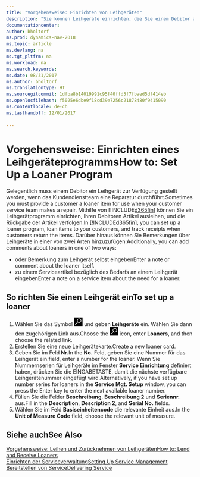 ```yaml
---
title: "Vorgehensweise: Einrichten von Leihgeräten"
description: "Sie können Leihgeräte einrichten, die Sie einem Debitor ausleihen können, wenn er Serviceartikel im Service hat."
documentationcenter: 
author: bholtorf
ms.prod: dynamics-nav-2018
ms.topic: article
ms.devlang: na
ms.tgt_pltfrm: na
ms.workload: na
ms.search.keywords: 
ms.date: 08/31/2017
ms.author: bholtorf
ms.translationtype: HT
ms.sourcegitcommit: 1dfba8b14019991c95f40ffd5f7fbaed5df414eb
ms.openlocfilehash: f5025e6dbe9f18cd39e7256c21878480f9415090
ms.contentlocale: de-ch
ms.lasthandoff: 12/01/2017

---
```

# <a name="how-to-set-up-a-loaner-program"></a><span data-ttu-id="8664d-103">Vorgehensweise: Einrichten eines Leihgeräteprogramms</span><span class="sxs-lookup"><span data-stu-id="8664d-103">How to: Set Up a Loaner Program</span></span>
<span data-ttu-id="8664d-104">Gelegentlich muss einem Debitor ein Leihgerät zur Verfügung gestellt werden, wenn das Kundendienstteam eine Reparatur durchführt.</span><span class="sxs-lookup"><span data-stu-id="8664d-104">Sometimes you must provide a customer a loaner item for use when your customer service team makes a repair.</span></span> <span data-ttu-id="8664d-105">Mithilfe von [!INCLUDE[d365fin](includes/d365fin_md.md)] können Sie ein Leihgerätprogramm einrichten, Ihren Debitoren Artikel ausleihen, und die Rückgabe der Artikel verfolgen.</span><span class="sxs-lookup"><span data-stu-id="8664d-105">In [!INCLUDE[d365fin](includes/d365fin_md.md)], you can set up a loaner program, loan items to your customers, and track receipts when customers return the items.</span></span> <span data-ttu-id="8664d-106">Darüber hinaus können Sie Bemerkungen über Leihgeräte in einer von zwei Arten hinzuzufügen:</span><span class="sxs-lookup"><span data-stu-id="8664d-106">Additionally, you can add comments about loaners in one of two ways:</span></span>  
  
* <span data-ttu-id="8664d-107">oder Bemerkung zum Leihgerät selbst eingeben</span><span class="sxs-lookup"><span data-stu-id="8664d-107">Enter a note or comment about the loaner itself.</span></span>  
* <span data-ttu-id="8664d-108">zu einem Serviceartikel bezüglich des Bedarfs an einem Leihgerät eingeben</span><span class="sxs-lookup"><span data-stu-id="8664d-108">Enter a note on a service item about the need for a loaner.</span></span>  

## <a name="to-set-up-a-loaner"></a><span data-ttu-id="8664d-109">So richten Sie einen Leihgerät ein</span><span class="sxs-lookup"><span data-stu-id="8664d-109">To set up a loaner</span></span>  
1. <span data-ttu-id="8664d-110">Wählen Sie das Symbol ![Nach Seite oder Bericht suchen](media/ui-search/search_small.png "Nach Seite oder Bericht suchen") und geben **Leihgeräte** ein. Wählen Sie dann den zugehörigen Link aus.</span><span class="sxs-lookup"><span data-stu-id="8664d-110">Choose the ![Search for Page or Report](media/ui-search/search_small.png "Search for Page or Report icon") icon, enter **Loaners**, and then choose the related link.</span></span>  
2. <span data-ttu-id="8664d-111">Erstellen Sie eine neue Leihgerätekarte.</span><span class="sxs-lookup"><span data-stu-id="8664d-111">Create a new loaner card.</span></span> 
3. <span data-ttu-id="8664d-112">Geben Sie im Feld **Nr.**</span><span class="sxs-lookup"><span data-stu-id="8664d-112">In the **No.**</span></span> <span data-ttu-id="8664d-113">Feld,  geben Sie eine Nummer für das Leihgerät ein.</span><span class="sxs-lookup"><span data-stu-id="8664d-113">field, enter a number for the loaner.</span></span> <span data-ttu-id="8664d-114">Wenn Sie Nummernserien für Leihgeräte im Fenster **Service Einrichtung** definiert haben, drücken Sie die EINGABETASTE, damit die nächste verfügbare Leihgerätenummer eingefügt wird.</span><span class="sxs-lookup"><span data-stu-id="8664d-114">Alternatively, if you have set up number series for loaners in the **Service Mgt. Setup** window, you can press the Enter key to enter the next available loaner number.</span></span>  
4. <span data-ttu-id="8664d-115">Füllen Sie die Felder **Beschreibung**, **Beschreibung 2** und **Seriennr.** aus.</span><span class="sxs-lookup"><span data-stu-id="8664d-115">Fill in the **Description**, **Description 2**, and **Serial No.** fields.</span></span>  
5. <span data-ttu-id="8664d-116">Wählen Sie im Feld **Basiseinheitencode** die relevante Einheit aus.</span><span class="sxs-lookup"><span data-stu-id="8664d-116">In the **Unit of Measure Code** field, choose the relevant unit of measure.</span></span>  
  
## <a name="see-also"></a><span data-ttu-id="8664d-117">Siehe auch</span><span class="sxs-lookup"><span data-stu-id="8664d-117">See Also</span></span>
[<span data-ttu-id="8664d-118">Vorgehensweise: Leihen und Zurücknehmen von Leihgeräten</span><span class="sxs-lookup"><span data-stu-id="8664d-118">How to: Lend and Receive Loaners</span></span>](service-how-to-lend-receive-loaners.md)  
[<span data-ttu-id="8664d-119">Einrichten der Serviceverwaltung</span><span class="sxs-lookup"><span data-stu-id="8664d-119">Setting Up Service Management</span></span>](service-setup-service.md)  
[<span data-ttu-id="8664d-120">Bereitstellen von Service</span><span class="sxs-lookup"><span data-stu-id="8664d-120">Delivering Service</span></span>](service-deliver-service.md)  


